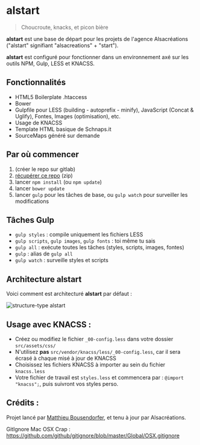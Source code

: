 # alstart

> Choucroute, knacks, et picon bière

**alstart** est une base de départ pour les projets de l'agence Alsacréations ("alstart" signifiant "alsacreations" + "start").

**alstart** est configuré pour fonctionner dans un environnement axé sur les outils NPM, Gulp, LESS et KNACSS.

## Fonctionnalités
- HTML5 Boilerplate .htaccess
- Bower
- Gulpfile pour LESS (building - autoprefix - minify), JavaScript (Concat & Uglify), Fontes, Images (optimisation), etc.
- Usage de KNACSS
- Template HTML basique de Schnaps.it
- SourceMaps généré sur demande

## Par où commencer
1. (créer le repo sur gitlab)
2. [récupérer ce repo](https://github.com/alsacreations/alstart/archive/master.zip) (zip)
3. lancer `npm install` (ou `npm update`)
4. lancer `bower update`
5. lancer `gulp` pour les tâches de base, ou `gulp watch` pour surveiller les modifications


## Tâches Gulp
- `gulp styles` : compile uniquement les fichiers LESS
- `gulp scripts`, `gulp images`, `gulp fonts` : toi même tu sais
- `gulp all` : exécute toutes les tâches (styles, scripts, images, fontes)
- `gulp` : alias de `gulp all`
- `gulp watch` : surveille styles et scripts

## Architecture alstart

Voici comment est architecturé **alstart** par défaut :

![structure-type alstart](https://raw.githubusercontent.com/alsacreations/alstart/master/src/assets/img/architecture.png)

## Usage avec KNACSS :
- Créez ou modifiez le fichier `_00-config.less` dans votre dossier `src/assets/css/`
- N'utilisez **pas** `src/vendor/knacss/less/_00-config.less`, car il sera écrasé à chaque misé à jour de KNACSS
- Choisissez les fichiers KNACSS à importer au sein du fichier `knacss.less`
- Votre fichier de travail est `styles.less` et commencera par : `@import "knacss";`, puis suivront vos styles perso.


## Crédits :

Projet lancé par [Matthieu Bousendorfer](https://github.com/edenpulse), et tenu à jour par Alsacréations.

GitIgnore Mac OSX Crap : https://github.com/github/gitignore/blob/master/Global/OSX.gitignore
